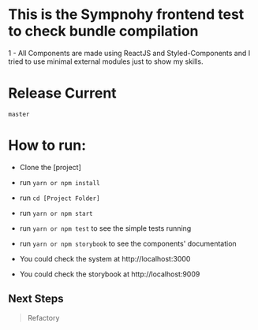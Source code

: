 # This is the Sympnohy frontend test to check bundle compilation

1 - All Components are made using ReactJS and Styled-Components and I tried to use minimal external modules just to show my skills.

# Release Current
`master`

# How to run:

* Clone the [project]
* run `yarn or npm install`
* run `cd [Project Folder]`
* run `yarn or npm start`

* run `yarn or npm test` to see the simple tests running
* run `yarn or npm storybook` to see the components' documentation

* You could check the system at http://localhost:3000
* You could check the storybook at http://localhost:9009

## Next Steps
> Refactory
